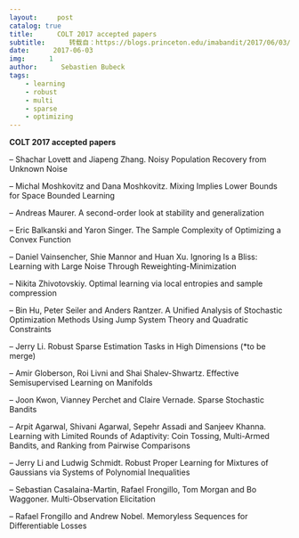 ```yaml
---
layout:     post
catalog: true
title:      COLT 2017 accepted papers
subtitle:      转载自：https://blogs.princeton.edu/imabandit/2017/06/03/colt-2017-accepted-papers/
date:      2017-06-03
img:      1
author:      Sebastien Bubeck
tags:
    - learning
    - robust
    - multi
    - sparse
    - optimizing
---
```




**COLT 2017 accepted papers**





– Shachar Lovett and Jiapeng Zhang. Noisy Population Recovery from Unknown Noise









– Michal Moshkovitz and Dana Moshkovitz. Mixing Implies Lower Bounds for Space Bounded Learning










– Andreas Maurer. A second-order look at stability and generalization


– Eric Balkanski and Yaron Singer. The Sample Complexity of Optimizing a Convex Function





– Daniel Vainsencher, Shie Mannor and Huan Xu. Ignoring Is a Bliss: Learning with Large Noise Through Reweighting-Minimization






– Nikita Zhivotovskiy. Optimal learning via local entropies and sample compression





































– Bin Hu, Peter Seiler and Anders Rantzer. A Unified Analysis of Stochastic Optimization Methods Using Jump System Theory and Quadratic Constraints










– Jerry Li. Robust Sparse Estimation Tasks in High Dimensions (*to be merge)






– Amir Globerson, Roi Livni and Shai Shalev-Shwartz. Effective Semisupervised Learning on Manifolds











– Joon Kwon, Vianney Perchet and Claire Vernade. Sparse Stochastic Bandits







– Arpit Agarwal, Shivani Agarwal, Sepehr Assadi and Sanjeev Khanna. Learning with Limited Rounds of Adaptivity: Coin Tossing, Multi-Armed Bandits, and Ranking from Pairwise Comparisons


– Jerry Li and Ludwig Schmidt. Robust Proper Learning for Mixtures of Gaussians via Systems of Polynomial Inequalities














– Sebastian Casalaina-Martin, Rafael Frongillo, Tom Morgan and Bo Waggoner. Multi-Observation Elicitation







– Rafael Frongillo and Andrew Nobel. Memoryless Sequences for Differentiable Losses

















